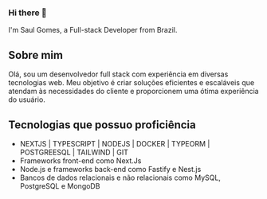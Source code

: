 ### Hi there 👋

I'm Saul Gomes, a Full-stack Developer from Brazil.

## Sobre mim

Olá, sou um desenvolvedor full stack com experiência em diversas tecnologias web.
Meu objetivo é criar soluções eficientes e escaláveis que atendam às necessidades do cliente e proporcionem uma ótima experiência do usuário.


## Tecnologias que possuo proficiência

- NEXTJS | TYPESCRIPT | NODEJS | DOCKER | TYPEORM | POSTGREESQL | TAILWIND | GIT
- Frameworks front-end como Next.Js
- Node.js e frameworks back-end como Fastify e Nest.js
- Bancos de dados relacionais e não relacionais como MySQL, PostgreSQL e MongoDB
